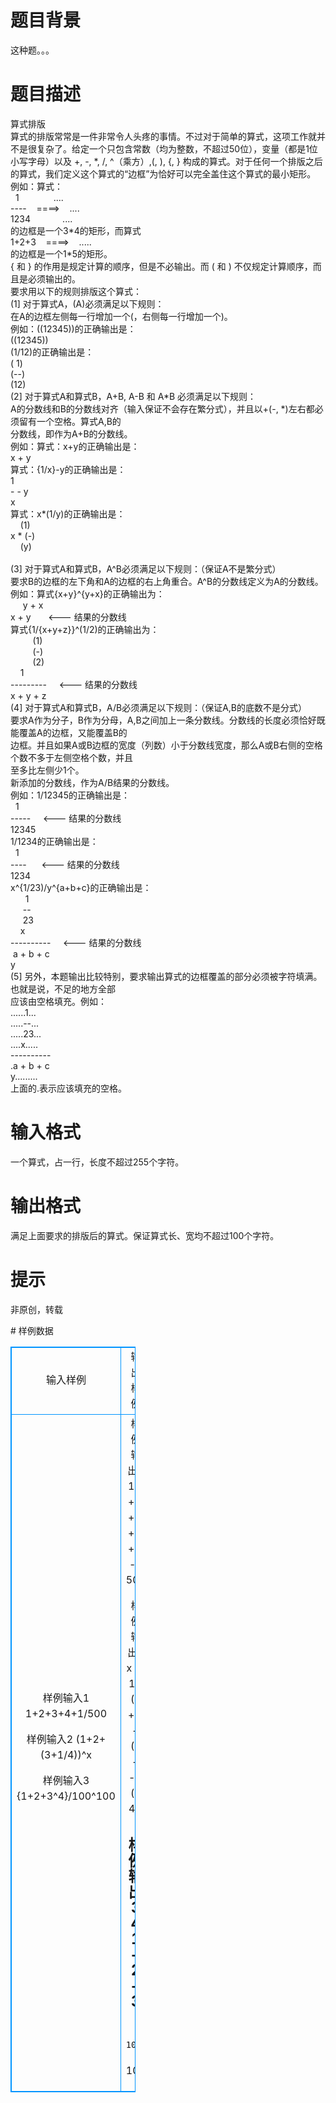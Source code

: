 # 

 
 # 题目背景 
<p>这种题。。。</p> 

 
 # 题目描述 
<p>算式排版<br />
算式的排版常常是一件非常令人头疼的事情。不过对于简单的算式，这项工作就并不是很复杂了。给定一个只包含常数（均为整数，不超过50位），变量（都是1位小写字母）以及&nbsp;+,&nbsp;-,&nbsp;*,&nbsp;/,&nbsp;^（乘方）,(,&nbsp;),&nbsp;{,&nbsp;}&nbsp;构成的算式。对于任何一个排版之后的算式，我们定义这个算式的&ldquo;边框&rdquo;为恰好可以完全盖住这个算式的最小矩形。<br />
例如：算式：<br />
&nbsp;&nbsp;1&nbsp;&nbsp;&nbsp;&nbsp;&nbsp;&nbsp;&nbsp;&nbsp;&nbsp;&nbsp;&nbsp;&nbsp;&nbsp;&nbsp;....<br />
----&nbsp;&nbsp;&nbsp;&nbsp;====&gt;&nbsp;&nbsp;&nbsp;&nbsp;....<br />
1234&nbsp;&nbsp;&nbsp;&nbsp;&nbsp;&nbsp;&nbsp;&nbsp;&nbsp;&nbsp;&nbsp;&nbsp;&nbsp;....<br />
的边框是一个3*4的矩形，而算式<br />
1+2+3&nbsp;&nbsp;&nbsp;&nbsp;====&gt;&nbsp;&nbsp;&nbsp;&nbsp;.....<br />
的边框是一个1*5的矩形。<br />
{&nbsp;和&nbsp;}&nbsp;的作用是规定计算的顺序，但是不必输出。而&nbsp;(&nbsp;和&nbsp;)&nbsp;不仅规定计算顺序，而且是必须输出的。<br />
要求用以下的规则排版这个算式：<br />
(1]&nbsp;对于算式A，(A)必须满足以下规则：<br />
在A的边框左侧每一行增加一个(，右侧每一行增加一个)。<br />
例如：((12345))的正确输出是：<br />
((12345))<br />
(1/12)的正确输出是：<br />
(&nbsp;1)<br />
(--)<br />
(12)<br />
(2]&nbsp;对于算式A和算式B，A+B,&nbsp;A-B&nbsp;和&nbsp;A*B&nbsp;必须满足以下规则：<br />
A的分数线和B的分数线对齐（输入保证不会存在繁分式），并且以+(-,&nbsp;*)左右都必须留有一个空格。算式A,B的<br />
分数线，即作为A+B的分数线。<br />
例如：算式：x+y的正确输出是：<br />
x&nbsp;+&nbsp;y<br />
算式：{1/x}-y的正确输出是：<br />
1<br />
-&nbsp;-&nbsp;y<br />
x<br />
算式：x*(1/y)的正确输出是：<br />
&nbsp;&nbsp;&nbsp;&nbsp;(1)<br />
x&nbsp;*&nbsp;(-)<br />
&nbsp;&nbsp;&nbsp;&nbsp;(y)<br />
&nbsp;&nbsp;&nbsp;&nbsp;<br />
(3]&nbsp;对于算式A和算式B，A^B必须满足以下规则：（保证A不是繁分式）<br />
要求B的边框的左下角和A的边框的右上角重合。A^B的分数线定义为A的分数线。<br />
例如：算式{x+y}^{y+x}的正确输出为：<br />
&nbsp;&nbsp;&nbsp;&nbsp;&nbsp;y&nbsp;+&nbsp;x<br />
x&nbsp;+&nbsp;y&nbsp;&nbsp;&nbsp;&nbsp;&nbsp;&nbsp;&nbsp;&lt;---&nbsp;结果的分数线<br />
算式{1/{x+y+z}}^(1/2)的正确输出为：<br />
&nbsp;&nbsp;&nbsp;&nbsp;&nbsp;&nbsp;&nbsp;&nbsp;&nbsp;(1)<br />
&nbsp;&nbsp;&nbsp;&nbsp;&nbsp;&nbsp;&nbsp;&nbsp;&nbsp;(-)<br />
&nbsp;&nbsp;&nbsp;&nbsp;&nbsp;&nbsp;&nbsp;&nbsp;&nbsp;(2)<br />
&nbsp;&nbsp;&nbsp;&nbsp;1&nbsp;&nbsp;&nbsp;&nbsp;&nbsp;&nbsp;&nbsp;<br />
---------&nbsp;&nbsp;&nbsp;&nbsp;&nbsp;&lt;---&nbsp;结果的分数线<br />
x&nbsp;+&nbsp;y&nbsp;+&nbsp;z&nbsp;&nbsp;&nbsp;<br />
(4]&nbsp;对于算式A和算式B，A/B必须满足以下规则：（保证A,B的底数不是分式）<br />
要求A作为分子，B作为分母，A,B之间加上一条分数线。分数线的长度必须恰好既能覆盖A的边框，又能覆盖B的<br />
边框。并且如果A或B边框的宽度（列数）小于分数线宽度，那么A或B右侧的空格个数不多于左侧空格个数，并且<br />
至多比左侧少1个。<br />
新添加的分数线，作为A/B结果的分数线。<br />
例如：1/12345的正确输出是：<br />
&nbsp;&nbsp;1<br />
-----&nbsp;&nbsp;&nbsp;&nbsp;&nbsp;&lt;---&nbsp;结果的分数线<br />
12345<br />
1/1234的正确输出是：<br />
&nbsp;&nbsp;1<br />
----&nbsp;&nbsp;&nbsp;&nbsp;&nbsp;&nbsp;&lt;---&nbsp;结果的分数线<br />
1234<br />
x^{1/23)/y^{a+b+c}的正确输出是：<br />
&nbsp;&nbsp;&nbsp;&nbsp;&nbsp;&nbsp;1<br />
&nbsp;&nbsp;&nbsp;&nbsp;&nbsp;--<br />
&nbsp;&nbsp;&nbsp;&nbsp;&nbsp;23&nbsp;<br />
&nbsp;&nbsp;&nbsp;&nbsp;x<br />
----------&nbsp;&nbsp;&nbsp;&nbsp;&nbsp;&lt;---&nbsp;结果的分数线<br />
&nbsp;a&nbsp;+&nbsp;b&nbsp;+&nbsp;c<br />
y<br />
(5]&nbsp;另外，本题输出比较特别，要求输出算式的边框覆盖的部分必须被字符填满。也就是说，不足的地方全部<br />
应该由空格填充。例如：<br />
......1...<br />
.....--...<br />
.....23...<br />
....x.....<br />
----------<br />
.a&nbsp;+&nbsp;b&nbsp;+&nbsp;c<br />
y.........<br />
上面的.表示应该填充的空格。</p> 

 
 # 输入格式 
<p>一个算式，占一行，长度不超过255个字符。</p> 

 
 # 输出格式 
<p>满足上面要求的排版后的算式。保证算式长、宽均不超过100个字符。</p> 

 
 # 提示 
<p>非原创，转载</p> 
# 样例数据
<style>
        table,table tr th, table tr td { border:1px solid #0094ff; }
        table { width: 200px; min-height: 25px; line-height: 25px; text-align: center; border-collapse: collapse;}   
    </style>
<table>
	<tr>
		<td>输入样例</td>
		<td>输出样例</td>
	</tr>
<tr><td>样例输入1
1+2+3+4+1/500

样例输入2
(1+2+(3+1/4))^x

样例输入3
{1+2+3^4}/100^100
</td><td>样例输出1
                 1
1 + 2 + 3 + 4 + ---
                500

样例输出2
                 x
(        (    1)) 
(1 + 2 + (3 + -)) 
(        (    4)) 

样例输出3
         4
1 + 2 + 3 
----------
     100  
  100     
</td></tr></table>
